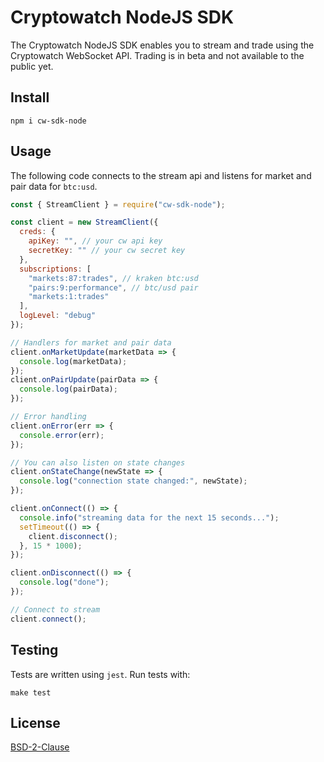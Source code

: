 # Cryptowatch NodeJS SDK

The Cryptowatch NodeJS SDK enables you to stream and trade using the Cryptowatch WebSocket API. 
Trading is in beta and not available to the public yet.

## Install
```
npm i cw-sdk-node
```

## Usage
The following code connects to the stream api and listens for market and pair data for `btc:usd`.
```javascript
const { StreamClient } = require("cw-sdk-node");

const client = new StreamClient({
  creds: {
    apiKey: "", // your cw api key
    secretKey: "" // your cw secret key
  },
  subscriptions: [
    "markets:87:trades", // kraken btc:usd
    "pairs:9:performance", // btc/usd pair
    "markets:1:trades"
  ],
  logLevel: "debug"
});

// Handlers for market and pair data
client.onMarketUpdate(marketData => {
  console.log(marketData);
});
client.onPairUpdate(pairData => {
  console.log(pairData);
});

// Error handling
client.onError(err => {
  console.error(err);
});

// You can also listen on state changes
client.onStateChange(newState => {
  console.log("connection state changed:", newState);
});

client.onConnect(() => {
  console.info("streaming data for the next 15 seconds...");
  setTimeout(() => {
    client.disconnect();
  }, 15 * 1000);
});

client.onDisconnect(() => {
  console.log("done");
});

// Connect to stream
client.connect();
```

## Testing
Tests are written using `jest`. Run tests with:
```
make test
```

## License
[BSD-2-Clause](LICENSE)
